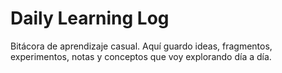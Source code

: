 # Daily Learning Log
Bitácora de aprendizaje casual. Aquí guardo ideas, fragmentos, experimentos, notas y conceptos que voy explorando día a día.
